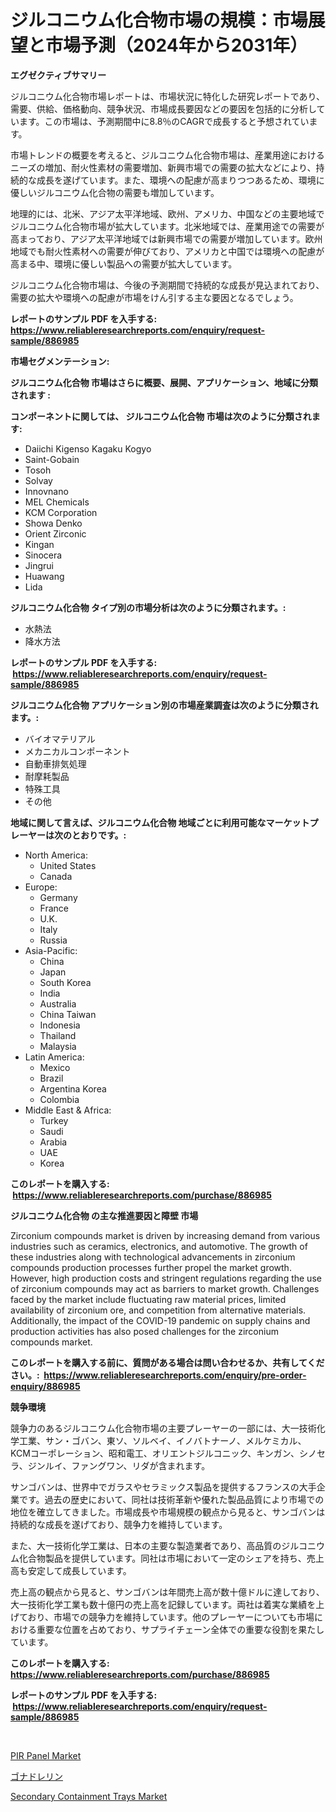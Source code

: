 <p><h1>ジルコニウム化合物市場の規模：市場展望と市場予測（2024年から2031年）</h1></p><p><strong>エグゼクティブサマリー</strong></p>
<p><p>ジルコニウム化合物市場レポートは、市場状況に特化した研究レポートであり、需要、供給、価格動向、競争状況、市場成長要因などの要因を包括的に分析しています。この市場は、予測期間中に8.8％のCAGRで成長すると予想されています。</p><p>市場トレンドの概要を考えると、ジルコニウム化合物市場は、産業用途におけるニーズの増加、耐火性素材の需要増加、新興市場での需要の拡大などにより、持続的な成長を遂げています。また、環境への配慮が高まりつつあるため、環境に優しいジルコニウム化合物の需要も増加しています。</p><p>地理的には、北米、アジア太平洋地域、欧州、アメリカ、中国などの主要地域でジルコニウム化合物市場が拡大しています。北米地域では、産業用途での需要が高まっており、アジア太平洋地域では新興市場での需要が増加しています。欧州地域でも耐火性素材への需要が伸びており、アメリカと中国では環境への配慮が高まる中、環境に優しい製品への需要が拡大しています。</p><p>ジルコニウム化合物市場は、今後の予測期間で持続的な成長が見込まれており、需要の拡大や環境への配慮が市場をけん引する主な要因となるでしょう。</p></p>
<p><strong>レポートのサンプル PDF を入手する: <a href="https://www.reliableresearchreports.com/enquiry/request-sample/886985">https://www.reliableresearchreports.com/enquiry/request-sample/886985</a></strong></p>
<p><strong>市場セグメンテーション:</strong></p>
<p><strong> ジルコニウム化合物 市場はさらに概要、展開、アプリケーション、地域に分類されます :</strong></p>
<p><strong>コンポーネントに関しては、 ジルコニウム化合物 市場は次のように分類されます: &nbsp;</strong></p>
<p><ul><li>Daiichi Kigenso Kagaku Kogyo</li><li>Saint-Gobain</li><li>Tosoh</li><li>Solvay</li><li>Innovnano</li><li>MEL Chemicals</li><li>KCM Corporation</li><li>Showa Denko</li><li>Orient Zirconic</li><li>Kingan</li><li>Sinocera</li><li>Jingrui</li><li>Huawang</li><li>Lida</li></ul></p>
<p><strong> ジルコニウム化合物 タイプ別の市場分析は次のように分類されます。:</strong></p>
<p><ul><li>水熱法</li><li>降水方法</li></ul></p>
<p><strong>レポートのサンプル PDF を入手する: &nbsp;<a href="https://www.reliableresearchreports.com/enquiry/request-sample/886985">https://www.reliableresearchreports.com/enquiry/request-sample/886985</a></strong></p>
<p><strong> ジルコニウム化合物 アプリケーション別の市場産業調査は次のように分類されます。:</strong></p>
<p><ul><li>バイオマテリアル</li><li>メカニカルコンポーネント</li><li>自動車排気処理</li><li>耐摩耗製品</li><li>特殊工具</li><li>その他</li></ul></p>
<p><strong>地域に関して言えば、ジルコニウム化合物 地域ごとに利用可能なマーケットプレーヤーは次のとおりです。:</strong></p>
<p><ul>
    <li>
        North America:
        <ul>
            <li>United States</li>
            <li>Canada</li>
        </ul>
    </li>
    <li>
        Europe:
        <ul>
            <li>Germany</li>
            <li>France</li>
            <li>U.K.</li>
            <li>Italy</li>
            <li>Russia</li>
        </ul>
    </li>
    <li>
        Asia-Pacific:
        <ul>
            <li>China</li>
            <li>Japan</li>
            <li>South Korea</li>
            <li>India</li>
            <li>Australia</li>
            <li>China Taiwan</li>
            <li>Indonesia</li>
            <li>Thailand</li>
            <li>Malaysia</li>
        </ul>
    </li>
    <li>
        Latin America:
        <ul>
            <li>Mexico</li>
            <li>Brazil</li>
            <li>Argentina Korea</li>
            <li>Colombia</li>
        </ul>
    </li>
    <li>
        Middle East & Africa:
        <ul>
            <li>Turkey</li>
            <li>Saudi</li>
            <li>Arabia</li>
            <li>UAE</li>
            <li>Korea</li>
        </ul>
    </li>
    </ul></p>
<p><strong>このレポートを購入する: &nbsp;<a href="https://www.reliableresearchreports.com/purchase/886985">https://www.reliableresearchreports.com/purchase/886985</a></strong></p>
<p><strong>ジルコニウム化合物 の主な推進要因と障壁 市場</strong></p>
<p><p>Zirconium compounds market is driven by increasing demand from various industries such as ceramics, electronics, and automotive. The growth of these industries along with technological advancements in zirconium compounds production processes further propel the market growth. However, high production costs and stringent regulations regarding the use of zirconium compounds may act as barriers to market growth. Challenges faced by the market include fluctuating raw material prices, limited availability of zirconium ore, and competition from alternative materials. Additionally, the impact of the COVID-19 pandemic on supply chains and production activities has also posed challenges for the zirconium compounds market.</p></p>
<p><strong>このレポートを購入する前に、質問がある場合は問い合わせるか、共有してください。:&nbsp; <a href="https://www.reliableresearchreports.com/enquiry/pre-order-enquiry/886985">https://www.reliableresearchreports.com/enquiry/pre-order-enquiry/886985</a></strong></p>
<p><strong>競争環境</strong></p>
<p><p>競争力のあるジルコニウム化合物市場の主要プレーヤーの一部には、大一技術化学工業、サン・ゴバン、東ソ、ソルベイ、イノバトナーノ、メルケミカル、KCMコーポレーション、昭和電工、オリエントジルコニック、キンガン、シノセラ、ジンルイ、ファングワン、リダが含まれます。</p><p>サンゴバンは、世界中でガラスやセラミックス製品を提供するフランスの大手企業です。過去の歴史において、同社は技術革新や優れた製品品質により市場での地位を確立してきました。市場成長や市場規模の観点から見ると、サンゴバンは持続的な成長を遂げており、競争力を維持しています。</p><p>また、大一技術化学工業は、日本の主要な製造業者であり、高品質のジルコニウム化合物製品を提供しています。同社は市場において一定のシェアを持ち、売上高も安定して成長しています。</p><p>売上高の観点から見ると、サンゴバンは年間売上高が数十億ドルに達しており、大一技術化学工業も数十億円の売上高を記録しています。両社は着実な業績を上げており、市場での競争力を維持しています。他のプレーヤーについても市場における重要な位置を占めており、サプライチェーン全体での重要な役割を果たしています。</p></p>
<p><strong>このレポートを購入する: &nbsp; <a href="https://www.reliableresearchreports.com/purchase/886985">https://www.reliableresearchreports.com/purchase/886985</a></strong></p>
<p><strong>レポートのサンプル PDF を入手する: &nbsp;<a href="https://www.reliableresearchreports.com/enquiry/request-sample/886985">https://www.reliableresearchreports.com/enquiry/request-sample/886985</a></strong><strong></strong></p>
<p>&nbsp;</p>
<p><p><a href="https://florentine-yuzu-f42.notion.site/PIR-Panel-Market-Size-Market-Trends-and-Growth-Outlook-forecasted-for-period-from-2024-to-2031-1c7984a3bac442c4b54771755d4feb93">PIR Panel Market</a></p><p><a href="https://medium.com/@shawnsmihv6/%E3%82%B4%E3%83%8A%E3%83%89%E3%83%AC%E3%83%AA%E3%83%B3%E5%B8%82%E5%A0%B4%E3%81%AE%E6%B4%9E%E5%AF%9F-%E5%B8%82%E5%A0%B4%E3%83%88%E3%83%AC%E3%83%B3%E3%83%89-%E6%88%90%E9%95%B7-2024%E5%B9%B4%E3%81%8B%E3%82%892031%E5%B9%B4%E3%81%BE%E3%81%A7%E3%81%AE%E4%BA%88%E6%B8%AC-57cb5f6eabd0">ゴナドレリン</a></p><p><a href="https://fuschia-pecorino-a6d.notion.site/Secondary-Containment-Trays-Market-Research-Report-Provides-Critical-Insights-that-can-help-Shape-Bu-ae9776134f8c4f7a94e5eb9461259dc7">Secondary Containment Trays Market</a></p></p>